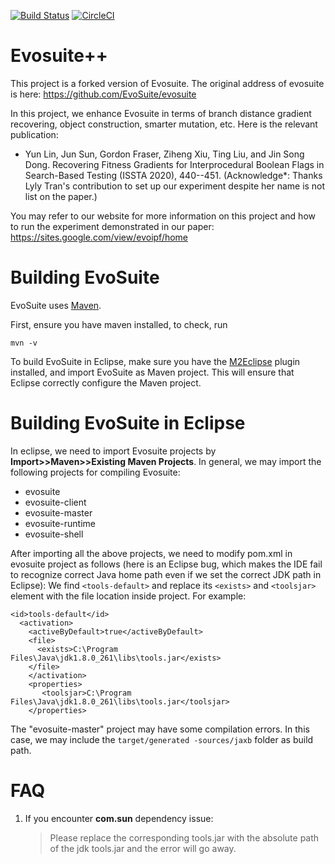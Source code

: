[![Build Status](https://travis-ci.org/EvoSuite/evosuite.svg?branch=master)](https://travis-ci.org/EvoSuite/evosuite)
[![CircleCI](https://circleci.com/gh/EvoSuite/evosuite.svg?style=svg&circle-token=f00c8d84b9dcf7dae4a82438441823f3be9df090)](https://circleci.com/gh/EvoSuite/evosuite)

# Evosuite++
This project is a forked version of Evosuite. The original address of evosuite is here: https://github.com/EvoSuite/evosuite

In this project, we enhance Evosuite in terms of branch distance gradient recovering, object construction, smarter mutation, etc.
Here is the relevant publication:
- Yun Lin, Jun Sun, Gordon Fraser, Ziheng Xiu, Ting Liu, and Jin Song Dong. Recovering Fitness Gradients for Interprocedural Boolean Flags in Search-Based Testing (ISSTA 2020), 440--451. (Acknowledge*: Thanks Lyly Tran's contribution to set up our experiment despite her name is not list on the paper.)

You may refer to our website for more information on this project and how to run the experiment demonstrated in our paper: https://sites.google.com/view/evoipf/home

# Building EvoSuite

EvoSuite uses [Maven](https://maven.apache.org/).

First, ensure you have maven installed, to check, run

```mvn -v```

To build EvoSuite in Eclipse, make sure you have the [M2Eclipse](http://www.eclipse.org/m2e/) plugin installed, and import EvoSuite as Maven project. This will ensure that Eclipse correctly configure the Maven project.

# Building EvoSuite in Eclipse

In eclipse, we need to import Evosuite projects by **Import>>Maven>>Existing Maven Projects**. In general, we may import the following projects for compiling Evosuite:
* evosuite
* evosuite-client
* evosuite-master
* evosuite-runtime
* evosuite-shell

After importing all the above projects, we need to modify pom.xml in evosuite project as follows (here is an Eclipse bug, which makes the IDE fail to recognize correct Java home path even if we set the correct JDK path in Eclipse):
We find ```<tools-default>``` and replace its ```<exists>``` and ```<toolsjar>``` element with the file location inside
 project.
For example:
```
<id>tools-default</id>
  <activation>
    <activeByDefault>true</activeByDefault>
    <file>
      <exists>C:\Program Files\Java\jdk1.8.0_261\libs\tools.jar</exists>
    </file>
    </activation>
    <properties>
       <toolsjar>C:\Program Files\Java\jdk1.8.0_261\libs\tools.jar</toolsjar>
    </properties>
```

The "evosuite-master" project may have some compilation errors. In this case, we may include the ```target/generated
-sources/jaxb``` folder as build path.

# FAQ

1. If you encounter **com.sun** dependency issue:

    > Please replace the corresponding tools.jar with the absolute path of the jdk tools.jar and the error will go
                                                      away. 
